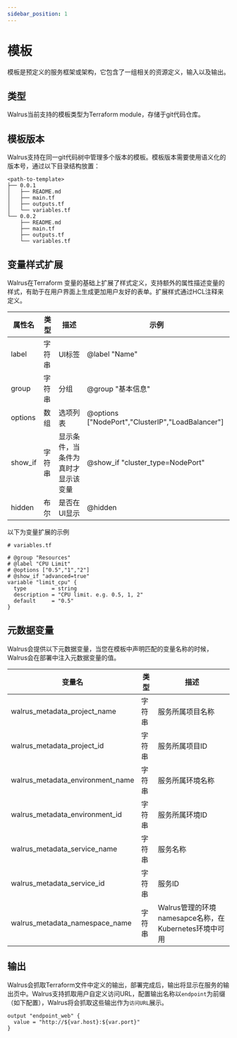 ```yaml
---
sidebar_position: 1
---
```


# 模板

模板是预定义的服务框架或架构，它包含了一组相关的资源定义，输入以及输出。

## 类型

Walrus当前支持的模板类型为Terraform module，存储于git代码仓库。

## 模板版本

Walrus支持在同一git代码树中管理多个版本的模板。模板版本需要使用语义化的版本号，通过以下目录结构放置：
```shell
<path-to-template>
├── 0.0.1
│   ├── README.md
│   ├── main.tf
│   ├── outputs.tf
│   └── variables.tf
└── 0.0.2
    ├── README.md
    ├── main.tf
    ├── outputs.tf
    └── variables.tf
```

## 变量样式扩展

Walrus在Terraform 变量的基础上扩展了样式定义，支持额外的属性描述变量的样式，有助于在用户界面上生成更加用户友好的表单。扩展样式通过HCL注释来定义。

| 属性名     | 类型   | 描述                 | 示例                                                 |
|---------|------|--------------------|----------------------------------------------------|
| label   | 字符串  | UI标签               | @label "Name"                                      |
| group   | 字符串  | 分组                 | @group "基本信息"                                      |
| options | 数组   | 选项列表               | @options ["NodePort","ClusterIP","LoadBalancer"]   |
| show_if | 字符串  | 显示条件，当条件为真时才显示该变量  | @show_if "cluster_type=NodePort"                   |
| hidden  | 布尔   | 是否在UI显示            | @hidden                                            |


以下为变量扩展的示例
```hcl
# variables.tf

# @group "Resources"
# @label "CPU Limit"
# @options ["0.5","1","2"]
# @show_if "advanced=true"
variable "limit_cpu" {
  type        = string
  description = "CPU limit. e.g. 0.5, 1, 2"
  default     = "0.5"
}
```

## 元数据变量

Walrus会提供以下元数据变量，当您在模板中声明匹配的变量名称的时候，Walrus会在部署中注入元数据变量的值。

| 变量名                               | 类型  | 描述                                       | 
|-----------------------------------|-----|------------------------------------------|
| walrus_metadata_project_name      | 字符串 | 服务所属项目名称                                 | 
| walrus_metadata_project_id        | 字符串 | 服务所属项目ID                                 | 
| walrus_metadata_environment_name  | 字符串 | 服务所属环境名称                                 | 
| walrus_metadata_environment_id    | 字符串 | 服务所属环境ID                                 | 
| walrus_metadata_service_name      | 字符串 | 服务名称                                     | 
| walrus_metadata_service_id        | 字符串 | 服务ID                                     | 
| walrus_metadata_namespace_name    | 字符串 | Walrus管理的环境namesapce名称，在Kubernetes环境中可用  | 

## 输出

Walrus会抓取Terraform文件中定义的输出，部署完成后，输出将显示在服务的输出页中。Walrus支持抓取用户自定义访问URL，配置输出名称以`endpoint`为前缀（如下配置），Walrus将会抓取这些输出作为`访问URL`展示。

```hcl
output "endpoint_web" {
  value = "http://${var.host}:${var.port}"
}
```